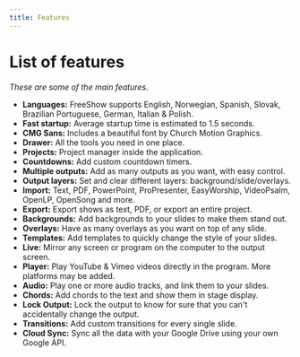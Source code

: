 ```yaml
---
title: Features
---
```


# List of features

_These are some of the main features._

-   **Languages:** FreeShow supports English, Norwegian, Spanish, Slovak, Brazilian Portuguese, German, Italian & Polish.
-   **Fast startup:** Average startup time is estimated to 1.5 seconds.
-   **CMG Sans:** Includes a beautiful font by Church Motion Graphics.
-   **Drawer:** All the tools you need in one place.
-   **Projects:** Project manager inside the application.
-   **Countdowns:** Add custom countdown timers.
-   **Multiple outputs:** Add as many outputs as you want, with easy control.
-   **Output layers:** Set and clear different layers: background/slide/overlays.
-   **Import:** Text, PDF, PowerPoint, ProPresenter, EasyWorship, VideoPsalm, OpenLP, OpenSong and more.
-   **Export:** Export shows as text, PDF, or export an entire project.
-   **Backgrounds:** Add backgrounds to your slides to make them stand out.
-   **Overlays:** Have as many overlays as you want on top of any slide.
-   **Templates:** Add templates to quickly change the style of your slides.
-   **Live:** Mirror any screen or program on the computer to the output screen.
-   **Player:** Play YouTube & Vimeo videos directly in the program. More platforms may be added.
-   **Audio:** Play one or more audio tracks, and link them to your slides.
-   **Chords:** Add chords to the text and show them in stage display.
-   **Lock Output:** Lock the output to know for sure that you can't accidentally change the output.
-   **Transitions:** Add custom transitions for every single slide.
-   **Cloud Sync:** Sync all the data with your Google Drive using your own Google API.
